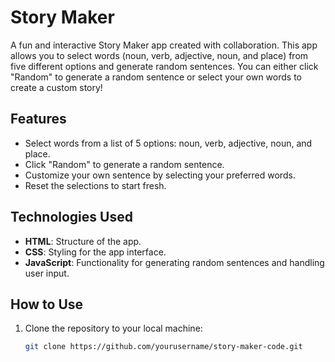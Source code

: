 # Story Maker

A fun and interactive Story Maker app created with collaboration. This app allows you to select words (noun, verb, adjective, noun, and place) from five different options and generate random sentences. You can either click "Random" to generate a random sentence or select your own words to create a custom story!

## Features

- Select words from a list of 5 options: noun, verb, adjective, noun, and place.
- Click "Random" to generate a random sentence.
- Customize your own sentence by selecting your preferred words.
- Reset the selections to start fresh.

## Technologies Used

- **HTML**: Structure of the app.
- **CSS**: Styling for the app interface.
- **JavaScript**: Functionality for generating random sentences and handling user input.

## How to Use

1. Clone the repository to your local machine:
   ```bash
   git clone https://github.com/yourusername/story-maker-code.git
